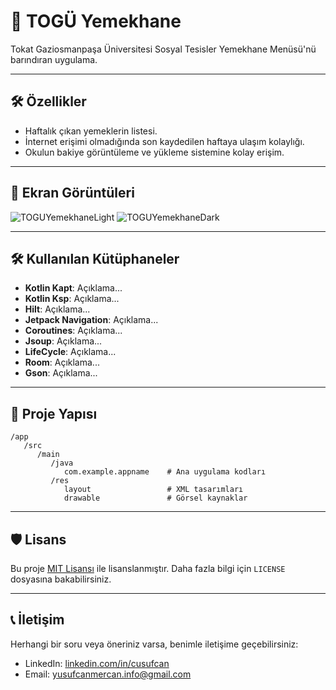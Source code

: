 # 📱 TOGÜ Yemekhane

Tokat Gaziosmanpaşa Üniversitesi Sosyal Tesisler Yemekhane Menüsü'nü barındıran uygulama.

---

## 🛠️ Özellikler

- Haftalık çıkan yemeklerin listesi.
- İnternet erişimi olmadığında son kaydedilen haftaya ulaşım kolaylığı.
- Okulun bakiye görüntüleme ve yükleme sistemine kolay erişim.

---

## 📸 Ekran Görüntüleri
![TOGUYemekhaneLight](https://github.com/user-attachments/assets/4a97e9e5-7317-401d-a8ad-ca293ba3284e)
![TOGUYemekhaneDark](https://github.com/user-attachments/assets/dc404e63-8662-43b8-be96-d770e776d1b0)

---

## 🛠️ Kullanılan Kütüphaneler

- **Kotlin Kapt**: Açıklama...
- **Kotlin Ksp**: Açıklama...
- **Hilt**: Açıklama...
- **Jetpack Navigation**: Açıklama...
- **Coroutines**: Açıklama...
- **Jsoup**: Açıklama...
- **LifeCycle**: Açıklama...
- **Room**: Açıklama...
- **Gson**: Açıklama...

---

## 📢 Proje Yapısı

```
/app
   /src
      /main
         /java
            com.example.appname    # Ana uygulama kodları
         /res
            layout                 # XML tasarımları
            drawable               # Görsel kaynaklar
```

---

## 🛡️ Lisans

Bu proje [MIT Lisansı](LICENSE) ile lisanslanmıştır. Daha fazla bilgi için `LICENSE` dosyasına
bakabilirsiniz.

---

## 📞 İletişim

Herhangi bir soru veya öneriniz varsa, benimle iletişime geçebilirsiniz:

- LinkedIn: [linkedin.com/in/cusufcan](https://linkedin.com/in/cusufcan)
- Email: [yusufcanmercan.info@gmail.com](mailto:yusufcanmercan.info@gmail.com)
